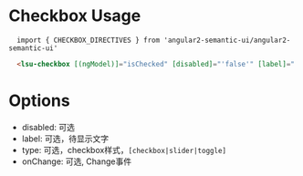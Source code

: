 # Checkbox Usage

```typesctript
  import { CHECKBOX_DIRECTIVES } from 'angular2-semantic-ui/angular2-semantic-ui'
```
```html
  <lsu-checkbox [(ngModel)]="isChecked" [disabled]="'false'" [label]="'CheckBox'" [type]="'slider'" (onChange)="onChange($event)"></lsu-checkbox>
```

# Options
- disabled: 可选
- label: 可选，待显示文字
- type: 可选，checkbox样式，` [checkbox|slider|toggle] `
- onChange: 可选, Change事件